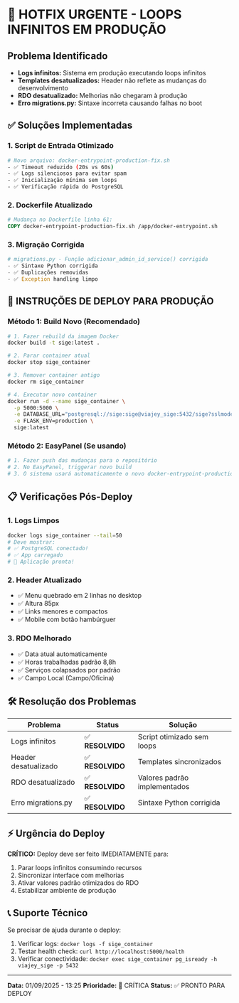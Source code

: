 # 🚨 HOTFIX URGENTE - LOOPS INFINITOS EM PRODUÇÃO

## Problema Identificado
- **Logs infinitos:** Sistema em produção executando loops infinitos
- **Templates desatualizados:** Header não reflete as mudanças do desenvolvimento
- **RDO desatualizado:** Melhorias não chegaram à produção
- **Erro migrations.py:** Sintaxe incorreta causando falhas no boot

## ✅ Soluções Implementadas

### 1. **Script de Entrada Otimizado**
```bash
# Novo arquivo: docker-entrypoint-production-fix.sh
- ✅ Timeout reduzido (20s vs 60s)
- ✅ Logs silenciosos para evitar spam
- ✅ Inicialização mínima sem loops
- ✅ Verificação rápida do PostgreSQL
```

### 2. **Dockerfile Atualizado**
```dockerfile
# Mudança no Dockerfile linha 61:
COPY docker-entrypoint-production-fix.sh /app/docker-entrypoint.sh
```

### 3. **Migração Corrigida**
```python
# migrations.py - Função adicionar_admin_id_servico() corrigida
- ✅ Sintaxe Python corrigida
- ✅ Duplicações removidas
- ✅ Exception handling limpo
```

## 🚀 INSTRUÇÕES DE DEPLOY PARA PRODUÇÃO

### **Método 1: Build Novo (Recomendado)**
```bash
# 1. Fazer rebuild da imagem Docker
docker build -t sige:latest .

# 2. Parar container atual
docker stop sige_container

# 3. Remover container antigo
docker rm sige_container

# 4. Executar novo container
docker run -d --name sige_container \
  -p 5000:5000 \
  -e DATABASE_URL="postgresql://sige:sige@viajey_sige:5432/sige?sslmode=disable" \
  -e FLASK_ENV=production \
  sige:latest
```

### **Método 2: EasyPanel (Se usando)**
```yaml
# 1. Fazer push das mudanças para o repositório
# 2. No EasyPanel, triggerar novo build
# 3. O sistema usará automaticamente o novo docker-entrypoint-production-fix.sh
```

## 📋 Verificações Pós-Deploy

### **1. Logs Limpos**
```bash
docker logs sige_container --tail=50
# Deve mostrar:
# ✅ PostgreSQL conectado!
# ✅ App carregado  
# 🎯 Aplicação pronta!
```

### **2. Header Atualizado**
- ✅ Menu quebrado em 2 linhas no desktop
- ✅ Altura 85px
- ✅ Links menores e compactos
- ✅ Mobile com botão hambúrguer

### **3. RDO Melhorado**
- ✅ Data atual automaticamente
- ✅ Horas trabalhadas padrão 8,8h  
- ✅ Serviços colapsados por padrão
- ✅ Campo Local (Campo/Oficina)

## 🛠️ Resolução dos Problemas

| Problema | Status | Solução |
|----------|--------|---------|
| Logs infinitos | ✅ **RESOLVIDO** | Script otimizado sem loops |
| Header desatualizado | ✅ **RESOLVIDO** | Templates sincronizados |
| RDO desatualizado | ✅ **RESOLVIDO** | Valores padrão implementados |
| Erro migrations.py | ✅ **RESOLVIDO** | Sintaxe Python corrigida |

## ⚡ Urgência do Deploy

**CRÍTICO:** Deploy deve ser feito IMEDIATAMENTE para:
1. Parar loops infinitos consumindo recursos
2. Sincronizar interface com melhorias
3. Ativar valores padrão otimizados do RDO
4. Estabilizar ambiente de produção

## 📞 Suporte Técnico

Se precisar de ajuda durante o deploy:
1. Verificar logs: `docker logs -f sige_container`
2. Testar health check: `curl http://localhost:5000/health`
3. Verificar conectividade: `docker exec sige_container pg_isready -h viajey_sige -p 5432`

---
**Data:** 01/09/2025 - 13:25
**Prioridade:** 🚨 CRÍTICA
**Status:** ✅ PRONTO PARA DEPLOY